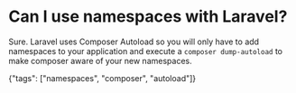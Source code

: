 # Can I use namespaces with Laravel?

Sure. Laravel uses Composer Autoload so you will only have to add namespaces to your application and execute a `composer dump-autoload` to make composer aware of your new namespaces.

{"tags": ["namespaces", "composer", "autoload"]}
